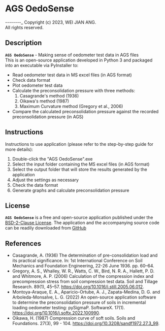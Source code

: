 # AGS OedoSense
--------_
Copyright (c) 2023, WEI JIAN ANG. <br />
All rights reserved.

Description
--------
**``AGS OedoSense``** - Making sense of oedometer test data in AGS files <br />
This is an open-source application developed in Python 3 and packaged into an executable via PyInstaller to: 
- Read oedometer test data in MS excel files (in AGS format)
- Check data format 
- Plot oedometer test data
- Calculate the preconsolidation pressure with three methods: 
  1. Casagrande's method (1936) 
  2. Oikawa's method (1987) 
  3. Maximum Curvature method (Gregory et al., 2006) 
- Compare the calculated preconsolidation pressure against the recorded preconsolidation pressure (in AGS)

Instructions
--------
Instructions to use application (please refer to the step-by-step guide for more details):
1. Double-click the "AGS OedoSense".exe
2. Select the input folder containing the MS excel files (in AGS format)
3. Select the output folder that will store the results generated by the application 
4. Adjust the settings as necessary 
5. Check the data format
6. Generate graphs and calculate preconsolidation pressure

License
--------
**``AGS OedoSense``** is a free and open-source application published under the [BSD-2-Clause License](https://opensource.org/licenses/BSD-2-Clause). The application and the accompanying source code can be readily downloaded from [GitHub](https://github.com/angwj1/ags-OedoSense)

References
--------
- Casagrande, A. (1936) The determination of pre-consolidation load and its practical significance. In: 1st International Conference on Soil Mechanics and Foundation Engineering, 22-26 June 1936. pp. 60–64.
- Gregory, A. S., Whalley, W. R., Watts, C. W., Bird, N. R. A., Hallett, P. D. and Whitmore, A. P. (2006) Calculation of the compression index and precompression stress from soil compression test data. Soil and Tillage Research. 89(1), 45–57. https://doi.org/10.1016/j.still.2005.06.012.
- Montoya-Araque, E. A., Aparicio-Ortube, A. J., Zapata-Medina, D. G. and Arboleda-Monsalve, L. G. (2022) An open-source application software to determine the preconsolidation pressure of soils in incremental loading oedometer testing: pySigmaP. SoftwareX. 17(1). https://doi.org/10.1016/j.softx.2022.100990.
- Oikawa, H. (1987) Compression curve of soft soils. Soils and Foundations. 27(3), 99 - 104. https://doi.org/10.3208/sandf1972.27.3_99.